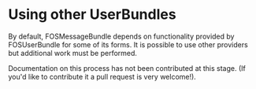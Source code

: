 Using other UserBundles
=======================

By default, FOSMessageBundle depends on functionality provided by FOSUserBundle for some
of its forms. It is possible to use other providers but additional work must be performed.

Documentation on this process has not been contributed at this stage. (If you'd like to
contribute it a pull request is very welcome!).
